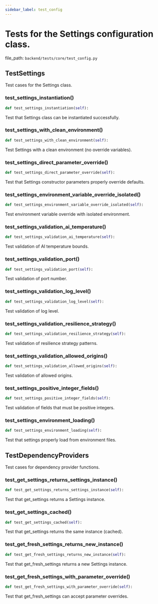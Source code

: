 ```yaml
---
sidebar_label: test_config
---
```


# Tests for the Settings configuration class.

  file_path: `backend/tests/core/test_config.py`

## TestSettings

Test cases for the Settings class.

### test_settings_instantiation()

```python
def test_settings_instantiation(self):
```

Test that Settings class can be instantiated successfully.

### test_settings_with_clean_environment()

```python
def test_settings_with_clean_environment(self):
```

Test Settings with a clean environment (no override variables).

### test_settings_direct_parameter_override()

```python
def test_settings_direct_parameter_override(self):
```

Test that Settings constructor parameters properly override defaults.

### test_settings_environment_variable_override_isolated()

```python
def test_settings_environment_variable_override_isolated(self):
```

Test environment variable override with isolated environment.

### test_settings_validation_ai_temperature()

```python
def test_settings_validation_ai_temperature(self):
```

Test validation of AI temperature bounds.

### test_settings_validation_port()

```python
def test_settings_validation_port(self):
```

Test validation of port number.

### test_settings_validation_log_level()

```python
def test_settings_validation_log_level(self):
```

Test validation of log level.

### test_settings_validation_resilience_strategy()

```python
def test_settings_validation_resilience_strategy(self):
```

Test validation of resilience strategy patterns.

### test_settings_validation_allowed_origins()

```python
def test_settings_validation_allowed_origins(self):
```

Test validation of allowed origins.

### test_settings_positive_integer_fields()

```python
def test_settings_positive_integer_fields(self):
```

Test validation of fields that must be positive integers.

### test_settings_environment_loading()

```python
def test_settings_environment_loading(self):
```

Test that settings properly load from environment files.

## TestDependencyProviders

Test cases for dependency provider functions.

### test_get_settings_returns_settings_instance()

```python
def test_get_settings_returns_settings_instance(self):
```

Test that get_settings returns a Settings instance.

### test_get_settings_cached()

```python
def test_get_settings_cached(self):
```

Test that get_settings returns the same instance (cached).

### test_get_fresh_settings_returns_new_instance()

```python
def test_get_fresh_settings_returns_new_instance(self):
```

Test that get_fresh_settings returns a new Settings instance.

### test_get_fresh_settings_with_parameter_override()

```python
def test_get_fresh_settings_with_parameter_override(self):
```

Test that get_fresh_settings can accept parameter overrides.
